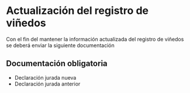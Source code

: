 # Actualización del registro de viñedos

Con el fin del mantener la información actualizada del registro de viñedos se deberá enviar la siguiente documentación

## Documentación obligatoria

* Declaración jurada nueva
* Declaración jurada anterior
